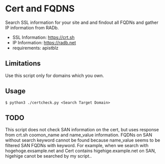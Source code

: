 # Cert and FQDNS
Search SSL information for your site and and findout all FQDNs and gather IP information from RADb.
- SSL Information: https://crt.sh
- IP Information: https://radb.net
- requirements: apistblz

Limitations
-----------
Use this script only for domains which you own.


Usage
-----
```
$ python3 ./certcheck.py <Search Target Domain>
```

TODO
----
This script does not check SAN information on the cert, but uses response from crt.sh coomon_name and name_value information.
FQDNs on SAN without search keyword cannot be found because name_value seems to be filtered SAN FQDNs with keyword.
For example, when we search with hogehoge.exsample.net and Cert contains higehige.example.net on SAN, higehige canot be searched by my script..
